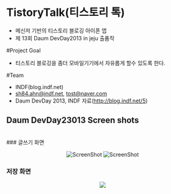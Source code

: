 # TistoryTalk(티스토리 톡)
- 메신저 기반의 티스토리 블로깅 아이폰 앱
- 제 13회 Daum DevDay2013 in jeju 출품작

#Project Goal 
- 티스토리 블로깅을 좀더 모바일기기에서 자유롭게 할수 있도록 한다. 


#Team 
- INDF(blog.indf.net)
- sh84.ahn@indf.net, tost@naver.com
- Daum DevDay 2013, INDF 자료(http://blog.indf.net/5)


## Daum DevDay23013 Screen shots
<br/>
###  글쓰기 화면 
<center>

![ScreenShot](http://farm9.static.flickr.com/8261/8677507373_7f4d4b7624.jpg)  ![ScreenShot](http://farm9.static.flickr.com/8531/8678613392_f370a220ea.jpg)
</center>

###  저장 화면 
<p align = "center">
	<img src="http://farm9.static.flickr.com/8261/8678613390_dd55ddb2e3.jpg"/>
</p>
